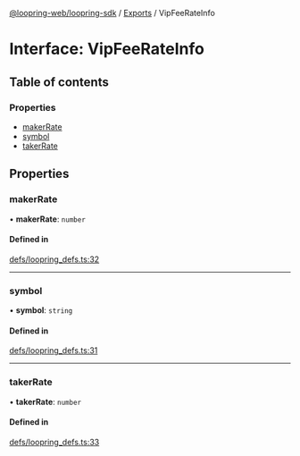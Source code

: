 [@loopring-web/loopring-sdk](../README.md) / [Exports](../modules.md) / VipFeeRateInfo

# Interface: VipFeeRateInfo

## Table of contents

### Properties

- [makerRate](VipFeeRateInfo.md#makerrate)
- [symbol](VipFeeRateInfo.md#symbol)
- [takerRate](VipFeeRateInfo.md#takerrate)

## Properties

### makerRate

• **makerRate**: `number`

#### Defined in

[defs/loopring_defs.ts:32](https://github.com/Loopring/loopring_sdk/blob/1d20f38/src/defs/loopring_defs.ts#L32)

___

### symbol

• **symbol**: `string`

#### Defined in

[defs/loopring_defs.ts:31](https://github.com/Loopring/loopring_sdk/blob/1d20f38/src/defs/loopring_defs.ts#L31)

___

### takerRate

• **takerRate**: `number`

#### Defined in

[defs/loopring_defs.ts:33](https://github.com/Loopring/loopring_sdk/blob/1d20f38/src/defs/loopring_defs.ts#L33)
